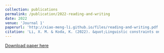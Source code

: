 ```yaml
---
collection: publications
permalink: /publication/2022-reading-and-writing
date: 2022
venue: 'Journal 1'
paperurl: 'http://xiao-meng-li.github.io/files/reading-and-writing.pdf'
citation: 'Li, X. M. & Koda, K. (2022). &quot;Linguistic constraints on the cross-linguistic variations in L2 word recognition.&quot; <i>Reading and Writing</i>. 33.'
---
```

[Download paper here](http://academicpages.github.io/files/reading-and-writing.pdf)
